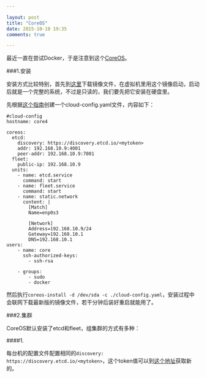 ```yaml
---

layout: post
title: "CoreOS"
date: 2015-10-10 19:35
comments: true

---
```

最近一直在尝试Docker，于是注意到这个[CoreOS](https://coreos.com)。

###1.安装

安装方式比较特别，首先到[这里](https://coreos.com/os/docs/latest/booting-with-iso.html)下载镜像文件，在虚拟机里用这个镜像启动，启动后就是一个完整的系统，不过是只读的，我们要先把它安装在硬盘里。

先根据[这个指南](https://coreos.com/os/docs/latest/cloud-config.html)创建一个cloud-config.yaml文件，内容如下：


	#cloud-config
	hostname: core4

	coreos:
	  etcd:
	    discovery: https://discovery.etcd.io/<mytoken>
	    addr: 192.168.10.9:4001
	    peer-addr: 192.168.10.9:7001
	  fleet:
	    public-ip: 192.168.10.9
	  units:
	    - name: etcd.service
	      command: start
	    - name: fleet.service
	      command: start
	    - name: static.network
	      content: |
	        [Match]
	        Name=enp0s3

	        [Network]
	        Address=192.168.10.9/24
	        Gateway=192.168.10.1
	        DNS=192.168.10.1
	users: 
	    - name: core
	      ssh-authorized-keys:
	        - ssh-rsa 

	    - groups:
	        - sudo
	        - docker

然后执行`coreos-install -d /dev/sda -c ./cloud-config.yaml`，安装过程中会联网下载最新版的镜像文件，若干分钟后装好重启就能用了。

###2.集群

CoreOS默认安装了etcd和fleet，组集群的方式有多种：

####1.

每台机的配置文件配置相同的`discovery: https://discovery.etcd.io/<mytoken>`，这个token值可以到[这个地址](https://discovery.etcd.io/new)获取新的。
